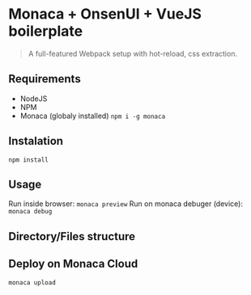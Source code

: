 # Monaca + OnsenUI + VueJS boilerplate

> A full-featured Webpack setup with hot-reload, css extraction.

## Requirements

- NodeJS
- NPM
- Monaca (globaly installed) `npm i -g monaca`

## Instalation

```
npm install
```

## Usage

Run inside browser: `monaca preview`
Run on monaca debuger (device): `monaca debug`

## Directory/Files structure


## Deploy on Monaca Cloud

```
monaca upload
```
